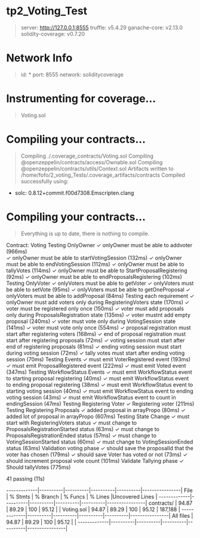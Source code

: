 # tp2_Voting_Test
> server:            http://127.0.0.1:8555
> truffle:           v5.4.29
> ganache-core:      v2.13.0
> solidity-coverage: v0.7.20

Network Info
============
> id:      *
> port:    8555
> network: soliditycoverage


Instrumenting for coverage...
=============================

> Voting.sol

Compiling your contracts...
===========================
> Compiling ./.coverage_contracts/Voting.sol
> Compiling @openzeppelin/contracts/access/Ownable.sol
> Compiling @openzeppelin/contracts/utils/Context.sol
> Artifacts written to /home/fofo/2_voting_Tests/.coverage_artifacts/contracts
> Compiled successfully using:
   - solc: 0.8.12+commit.f00d7308.Emscripten.clang


Compiling your contracts...
===========================
> Everything is up to date, there is nothing to compile.



  Contract: Voting
    Testing OnlyOwner
      ✓ onlyOwner must be able to addvoter (966ms) <br>
      ✓ onlyOwner must be able to startVotingSession (132ms)
      ✓ onlyOwner must be able to endVotingSession (112ms)
      ✓ onlyOwner must be able to tallyVotes (114ms)
      ✓ onlyOwner must be able to StartProposalRegistering (92ms)
      ✓ onlyOwner must be able to endProposalsRegistering (102ms)
    Testing OnlyVoter
      ✓ onlyVoters must be able to getVoter
      ✓ onlyVoters must be able to setVote (95ms)
      ✓ onlyVoters must be able to getOneProposal
      ✓ onlyVoters must be able to addProposal (84ms)
    Testing each requirement
      ✓ onlyOwner must add voters only during RegisteringVoters state (170ms)
      ✓ voter must be registered only once (150ms)
      ✓ voter must add proposals only during ProposalsRegistration state (135ms)
      ✓ voter mustnt add empty proposal (240ms)
      ✓ voter must vote only during VotingSession state (141ms)
      ✓ voter must vote only once (554ms)
      ✓ proposal registration must start after registering voters (168ms)
      ✓ end of proposal registration must start after registering proposals (72ms)
      ✓ voting session must start after end of registering proposals (81ms)
      ✓ ending voting session must start during voting session (72ms)
      ✓ tally votes must start after ending voting session (70ms)
    Testing Events
      ✓ must emit VoterRegistered event (193ms)
      ✓ must emit ProposalRegistered event (222ms)
      ✓ must emit Voted event (347ms)
    Testing WorkflowStatus Events 
      ✓ must emit WorkflowStatus event to starting proposal registering (40ms)
      ✓ must emit  WorkflowStatus event to ending proposal registering (38ms)
      ✓ must emit WorkflowStatus event to starting voting session (40ms)
      ✓ must emit WorkflowStatus event to ending voting session (43ms)
      ✓ must emit WorkflowStatus event to count in endingSession (47ms)
    Testing Registering Voter
      ✓ Registering voter (211ms)
    Testing Registering Proposals
      ✓ added proposal in arrayPropo (80ms)
      ✓ added lot of proposal in arrayPropo (607ms)
    Testing State Change
      ✓ must start with RegisteringVoters status
      ✓ must change to ProposalsRegistrationStarted status (63ms)
      ✓ must change to ProposalsRegistrationEnded status (57ms)
      ✓ must change to VotingSessionStarted status (60ms)
      ✓ must change to VotingSessionEnded status (63ms)
    Validation voting phase
      ✓ should save the proposalId that the voter has chosen (179ms)
      ✓ should save Voter has voted or not (73ms)
      ✓ should increment proposal vote count (101ms)
    Validate Tallying phase
      ✓ Should tallyVotes (775ms)


  41 passing (11s)

-------------|----------|----------|----------|----------|----------------|
File         |  % Stmts | % Branch |  % Funcs |  % Lines |Uncovered Lines |
-------------|----------|----------|----------|----------|----------------|
 contracts/  |    94.87 |    89.29 |      100 |    95.12 |                |
  Voting.sol |    94.87 |    89.29 |      100 |    95.12 |        187,188 |
-------------|----------|----------|----------|----------|----------------|
All files    |    94.87 |    89.29 |      100 |    95.12 |                |
-------------|----------|----------|----------|----------|----------------|
